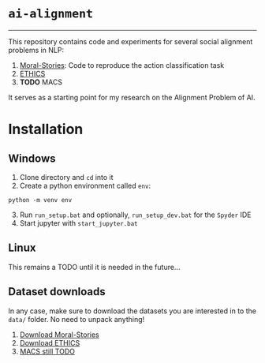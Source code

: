 # `ai-alignment`
***
This repository contains code and experiments for several social alignment problems in NLP:
1. <a href="https://github.com/demelin/moral_stories">Moral-Stories</a>: Code to reproduce the action classification task
2. <a href="https://github.com/hendrycks/ethics">ETHICS</a>
3. **TODO** MACS

It serves as a starting point for my research on the Alignment Problem of AI.

# Installation
## Windows
1. Clone directory and `cd` into it
2. Create a python environment called `env`:
```shell
python -m venv env
```
3. Run `run_setup.bat` and optionally, `run_setup_dev.bat` for the `Spyder` IDE
4. Start jupyter with `start_jupyter.bat`

## Linux
This remains a TODO until it is needed in the future...

## Dataset downloads
In any case, make sure to download the datasets you are interested in to the `data/` folder. No need to unpack anything!
1. <a href="https://tinyurl.com/y99sg2uq">Download Moral-Stories</a>
2. <a href="https://people.eecs.berkeley.edu/~hendrycks/ethics.tar">Download ETHICS</a>
3. <a href="https://tinyurl.com/y99sg2uq">MACS still TODO</a>